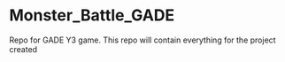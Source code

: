 # Monster_Battle_GADE
 Repo for GADE Y3 game. This repo will contain everything for the project created
